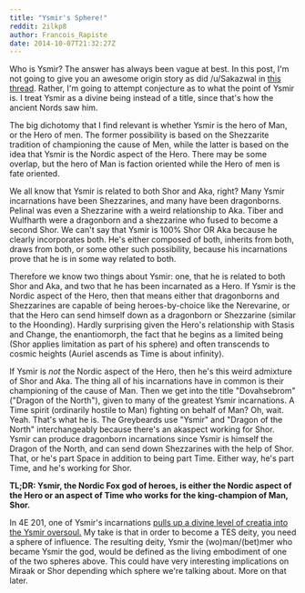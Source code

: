 ```yaml
---
title: "Ysmir's Sphere!"
reddit: 2ilkp8
author: Francois_Rapiste
date: 2014-10-07T21:32:27Z
---
```


Who is Ysmir? The answer has always been vague at best. In this post, I'm not going to give you an awesome origin story as did /u/Sakazwal in [this thread](http://www.reddit.com/r/teslore/comments/2abgrw/what_is_ysmir_an_answer/). Rather, I'm going to attempt conjecture as to what the point of Ysmir is. I treat Ysmir as a divine being instead of a title, since that's how the ancient Nords saw him.

The big dichotomy that I find relevant is whether Ysmir is the hero of Man, or the Hero of men. The former possibility is based on the Shezzarite tradition of championing the cause of Men, while the latter is based on the idea that Ysmir is the Nordic aspect of the Hero. There may be some overlap, but the hero of Man is faction oriented while the Hero of men is fate oriented.

We all know that Ysmir is related to both Shor and Aka, right? Many Ysmir incarnations have been Shezzarines, and many have been dragonborns. Pelinal was even a Shezzarine with a weird relationship to Aka. Tiber and Wulfharth were a dragonborn and a shezzarine who fused to become a second Shor. We can't say that Ysmir is 100% Shor OR Aka because he clearly incorporates both. He's either composed of both, inherits from both, draws from both, or some other such possibility, because his incarnations prove that he is in some way related to both.

Therefore we know two things about Ysmir: one, that he is related to both Shor and Aka, and two that he has been incarnated as a Hero. If Ysmir is the Nordic aspect of the Hero, then that means either that dragonborns and Shezzarines are capable of being heroes-by-choice like the Nerevarine, or that the Hero can send himself down as a dragonborn or Shezzarine (similar to the Hoonding). Hardly surprising given the Hero's relationship with Stasis and Change, the enantiomorph, the fact that he begins as a limited being (Shor applies limitation as part of his sphere) and often transcends to cosmic heights (Auriel ascends as Time is about infinity).

If Ysmir is *not* the Nordic aspect of the Hero, then he's this weird admixture of Shor and Aka. The thing all of his incarnations have in common is their championing of the cause of Man. Then we get into the title "Dovahsebrom" ("Dragon of the North"), given to many of the greatest Ysmir incarnations. A Time spirit (ordinarily hostile to Man) fighting on behalf of Man? Oh, wait. Yeah. That's what he is. The Greybeards use "Ysmir" and "Dragon of the North" interchangeably because there's an akaspect working for Shor. Ysmir can produce dragonborn incarnations since Ysmir is himself the Dragon of the North, and can send down Shezzarines with the help of Shor. That, or he's part Space in addition to being part Time. Either way, he's part Time, and he's working for Shor.

**TL;DR: Ysmir, the Nordic Fox god of heroes, is either the Nordic aspect of the Hero or an aspect of Time who works for the king-champion of Man, Shor.**

In 4E 201, one of Ysmir's incarnations [pulls up a divine level of creatia into the Ysmir oversoul.](http://www.reddit.com/r/teslore/comments/2adna6/apotheosis_of_the_last_dragonborn_a_case_for_its/) My take is that in order to become a TES deity, you need a sphere of influence. The resulting deity, Ysmir the (wo)man/(bet)mer who became Ysmir the god, would be defined as the living embodiment of one of the two spheres above. This could have very interesting implications on Miraak or Shor depending which sphere we're talking about. More on that later.
